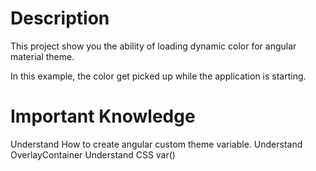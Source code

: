 # Description

This project show you the ability of loading dynamic color for angular material theme.

In this example, the color get picked up while the application is starting.

# Important Knowledge

Understand How to create angular custom theme variable.
Understand OverlayContainer
Understand CSS var() 





